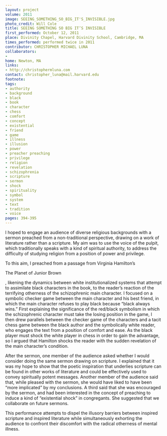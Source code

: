 ```yaml
---
layout: project
volume: 2011
image: SEEING_SOMETHING_SO_BIG_IT'S_INVISIBLE.jpg
photo_credit: Will Cole
title: SEEING SOMETHING SO BIG IT’S INVISIBLE
first_performed: October 12, 2011
place: Divinity Chapel, Harvard Divinity School, Cambridge, MA
times_performed: performed twice in 2011
contributor: CHRISTOPHER MICHAEL LUNA
collaborators:
- 
home: Newton, MA
links:
- http://christophermluna.com
contact: christopher_luna@mail.harvard.edu
footnote: 
tags:
- authority
- background
- black
- book
- character
- chess
- comfort
- concept
- existential
- friend
- game
- illness
- illusion
- power
- preacher preaching
- privilege
- religion
- revelation
- schizophrenia
- scripture
- sermon
- shock
- spirituality
- symbol
- system
- text
- tradition
- voice
pages: 394-395
---
```


I hoped to engage an audience of diverse religious backgrounds with a sermon preached from a non-traditional perspective, drawing on a work of literature rather than a scripture. My aim was to use the voice of the pulpit, which traditionally speaks with a kind of spiritual authority, to address the difficulty of studying religion from a position of power and privilege. 

To this aim, I preached from a passage from Virginia Hamilton’s 

The Planet of Junior Brown

, likening the dynamics between white institutionalized systems that attempt to assimilate black characters in the book, to the reader’s reaction of the terrifying otherness of the schizophrenic main character. I focused on a symbolic checker game between the main character and his best friend, in which the main character refuses to play black because “black always wins.” First explaining the significance of the red/black symbolism in which the schizophrenic character must take the losing position in the game, I then drew parallels between the checker game of the characters and a tacit chess game between the black author and the symbolically white reader, who engages the text from a position of comfort and ease. As the black player must shock the white player in chess in order to gain the advantage, so I argued that Hamilton shocks the reader with the sudden revelation of the main character’s condition. 

After the sermon, one member of the audience asked whether I would consider doing the same sermon drawing on scripture. I explained that it was my hope to show that the poetic inspiration that underlies scripture can be found in other works of literature and could be effectively used to convey spiritually potent messages. Another member of the audience said that, while pleased with the sermon, she would have liked to have been “more implicated” by my conclusions. A third said that she was encouraged by the sermon, and had been interested in the concept of preaching to induce a kind of “existential shock” in congregants. She suggested that we collaborate on future sermons. 

This performance attempts to dispel the illusory barriers between inspired scripture and inspired literature while simultaneously exhorting the audience to confront their discomfort with the radical otherness of mental illness. 
